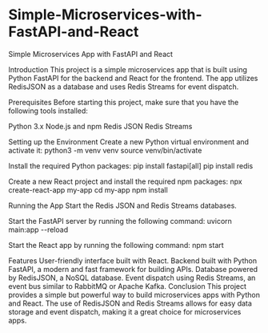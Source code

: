 # Simple-Microservices-with-FastAPI-and-React
Simple Microservices App with FastAPI and React

Introduction
This project is a simple microservices app that is built using Python FastAPI for the backend and React for the frontend. The app utilizes RedisJSON as a database and uses Redis Streams for event dispatch.

Prerequisites
Before starting this project, make sure that you have the following tools installed:

Python 3.x
Node.js and npm
Redis JSON
Redis Streams

Setting up the Environment
Create a new Python virtual environment and activate it:
python3 -m venv venv
source venv/bin/activate

Install the required Python packages:
pip install fastapi[all]
pip install redis


Create a new React project and install the required npm packages:
npx create-react-app my-app
cd my-app
npm install


Running the App
Start the Redis JSON and Redis Streams databases.

Start the FastAPI server by running the following command:
uvicorn main:app --reload

Start the React app by running the following command:
npm start

Features
User-friendly interface built with React.
Backend built with Python FastAPI, a modern and fast framework for building APIs.
Database powered by RedisJSON, a NoSQL database.
Event dispatch using Redis Streams, an event bus similar to RabbitMQ or Apache Kafka.
Conclusion
This project provides a simple but powerful way to build microservices apps with Python and React. The use of RedisJSON and Redis Streams allows for easy data storage and event dispatch, making it a great choice for microservices apps.

